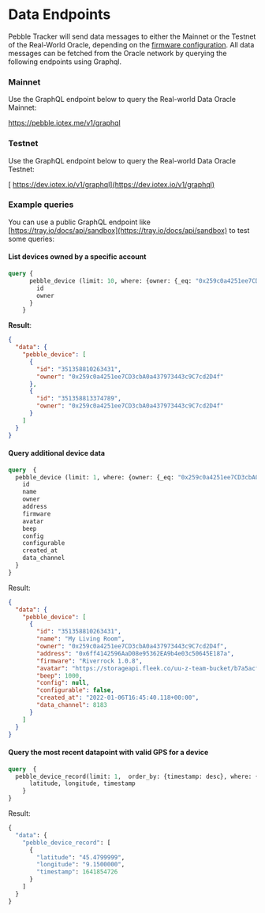 # Data Endpoints

Pebble Tracker will send data messages to either the Mainnet or the Testnet of the Real-World Oracle, depending on the [firmware configuration](network-selection.md). All data messages can be fetched from the Oracle network by querying the following endpoints using Graphql.

### Mainnet

Use the GraphQL endpoint below to query the Real-world Data Oracle Mainnet:

[https://pebble.iotex.me/v1/graphql ](https://pebble.iotex.me/v1/graphql)

### Testnet

Use the GraphQL endpoint below to query the Real-world Data Oracle Testnet:

[ https://dev.iotex.io/v1/graphql](https://dev.iotex.io/v1/graphql)

### Example queries

You can use a public GraphQL endpoint like [https://tray.io/docs/api/sandbox](https://tray.io/docs/api/sandbox) to test some queries:

#### List devices owned by a specific account

```graphql
query {
      pebble_device (limit: 10, where: {owner: {_eq: "0x259c0a4251ee7CD3cbA0a437973443c9C7cd2D4f"} }) {
        id
        owner
      }
    }
```

**Result**:

```json
{
  "data": {
    "pebble_device": [
      {
        "id": "351358810263431",
        "owner": "0x259c0a4251ee7CD3cbA0a437973443c9C7cd2D4f"
      },
      {
        "id": "351358813374789",
        "owner": "0x259c0a4251ee7CD3cbA0a437973443c9C7cd2D4f"
      }
    ]
  }
}
```

#### Query additional device data

```graphql
query  {
  pebble_device (limit: 1, where: {owner: {_eq: "0x259c0a4251ee7CD3cbA0a437973443c9C7cd2D4f"} }) {
    id
    name
    owner
    address
    firmware
    avatar
    beep
    config
    configurable
    created_at
    data_channel
  }
}
```

Result:

```json
{
  "data": {
    "pebble_device": [
      {
        "id": "351358810263431",
        "name": "My Living Room",
        "owner": "0x259c0a4251ee7CD3cbA0a437973443c9C7cd2D4f",
        "address": "0x6ff4142596AaD08e95362EA9b4e03c50645E187a",
        "firmware": "Riverrock 1.0.8",
        "avatar": "https://storageapi.fleek.co/uu-z-team-bucket/b7a5acf3-c513-4279-944b-72f4dbf17e8c",
        "beep": 1000,
        "config": null,
        "configurable": false,
        "created_at": "2022-01-06T16:45:40.118+00:00",
        "data_channel": 8183
      }
    ]
  }
}
```

#### Query the most recent datapoint with valid GPS for a device

```graphql
query  {
  pebble_device_record(limit: 1,  order_by: {timestamp: desc}, where: {imei: {_eq: "351358810263431"}, latitude: {_neq: "200.0000000"}}) {
      latitude, longitude, timestamp
    }
}
```

Result:

```graphql
{
  "data": {
    "pebble_device_record": [
      {
        "latitude": "45.4799999",
        "longitude": "9.1500000",
        "timestamp": 1641854726
      }
    ]
  }
}
```
